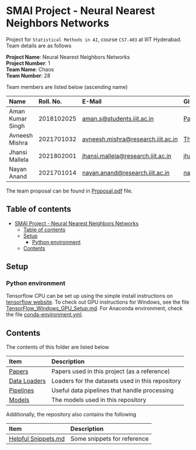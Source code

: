 # SMAI Project - Neural Nearest Neighbors Networks

Project for `Statistical Methods in AI`, course `CS7.403` at IIIT Hyderabad. Team details are as follows

**Project Name**: Neural Nearest Neighbors Networks <br>
**Project Number**: 1 <br>
**Team Name**: Chaos <br>
**Team Number**: 28

Team members are listed below (ascending name)

| Name | Roll. No. | E-Mail | GitHub ID |
| :--- | :---- | :---- | :---- |
| Aman Kumar Singh | 2018102025 | aman.s@students.iiit.ac.in | [ParaB0Y](https://github.com/ParaB0Y) |
| Avneesh Mishra | 2021701032 | avneesh.mishra@research.iiit.ac.in | [TheProjectsGuy](https://github.com/TheProjectsGuy) |
| Jhansi Mallela | 2021802001 | jhansi.mallela@research.iiit.ac.in | [jhansimallela](https://github.com/jhansimallela) |
| Nayan Anand | 2021701014 | nayan.anand@research.iiit.ac.in | [nayanjha16](https://github.com/nayanjha16) |

The team proposal can be found in [Proposal.pdf](./Proposal.pdf) file.

## Table of contents

- [SMAI Project - Neural Nearest Neighbors Networks](#smai-project---neural-nearest-neighbors-networks)
    - [Table of contents](#table-of-contents)
    - [Setup](#setup)
        - [Python environment](#python-environment)
    - [Contents](#contents)

## Setup

### Python environment

Tensorflow CPU can be set up using the simple install instructions on [tensorflow website](https://www.tensorflow.org/install/pip). To check out GPU instructions for Windows, see the file [TensorFlow_Windows_GPU_Setup.md](./TensorFlow_Windows_GPU_Setup.md). For Anaconda environment, check the file [conda-environment.yml](./conda-environment.yml).

## Contents

The contents of this folder are listed below

| Item | Description |
| :--- | :-- |
| [Papers](./Papers/README.md) | Papers used in this project (as a reference) |
| [Data Loaders](./DataLoaders/README.md) | Loaders for the datasets used in this repository |
| [Pipelines](./Pipelines/README.md) | Useful data pipelines that handle processing |
| [Models](./Models/README.md) | The models used in this repository |

Additionally, the repository also contains the following

| Item | Description |
| :--- | :-- |
| [Helpful Snippets.md](./Helpful%20Snippets.md) | Some snippets for reference |
